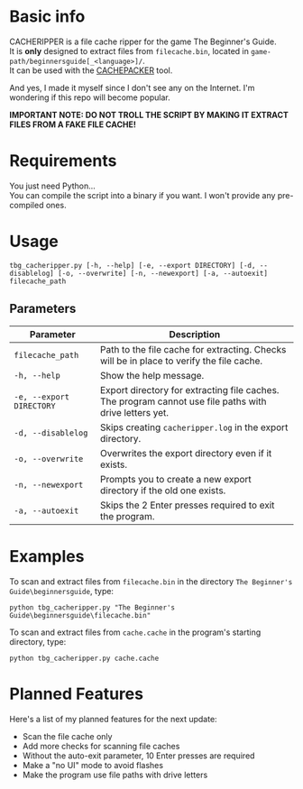 # Basic info
CACHERIPPER is a file cache ripper for the game The Beginner's Guide.  
It is **only** designed to extract files from `filecache.bin`, located in `game-path/beginnersguide[_<language>]/`.  
It can be used with the [CACHEPACKER](https://github.com/gamingwithevets/tbg-cachepacker) tool.

And yes, I made it myself since I don't see any on the Internet. I'm wondering if this repo will become popular.

**IMPORTANT NOTE: DO NOT TROLL THE SCRIPT BY MAKING IT EXTRACT FILES FROM A FAKE FILE CACHE!**

# Requirements
You just need Python...  
You can compile the script into a binary if you want. I won't provide any pre-compiled ones.

# Usage
```
tbg_cacheripper.py [-h, --help] [-e, --export DIRECTORY] [-d, --disablelog] [-o, --overwrite] [-n, --newexport] [-a, --autoexit] filecache_path
```
## Parameters
| Parameter | Description |
|--|--|
| `filecache_path` | Path to the file cache for extracting. Checks will be in place to verify the file cache. |
| `-h, --help` | Show the help message. |
| `-e, --export DIRECTORY` | Export directory for extracting file caches. The program cannot use file paths with drive letters yet. |
| `-d, --disablelog` | Skips creating `cacheripper.log` in the export directory. |
| `-o, --overwrite` | Overwrites the export directory even if it exists. |
| `-n, --newexport` | Prompts you to create a new export directory if the old one exists. |
| `-a, --autoexit` | Skips the 2 Enter presses required to exit the program. |

# Examples
To scan and extract files from `filecache.bin` in the directory `The Beginner's Guide\beginnersguide`, type:
```
python tbg_cacheripper.py "The Beginner's Guide\beginnersguide\filecache.bin"
```

To scan and extract files from `cache.cache` in the program's starting directory, type:
```
python tbg_cacheripper.py cache.cache
```

# Planned Features
Here's a list of my planned features for the next update:
- Scan the file cache only
- Add more checks for scanning file caches
- Without the auto-exit parameter, 10 Enter presses are required
- Make a "no UI" mode to avoid flashes
- Make the program use file paths with drive letters
